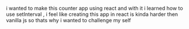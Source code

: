 i wanted to make this counter app using react and with it i learned how to use setInterval , i feel like creating this app in react is kinda harder then vanilla js so thats why i wanted to challenge my self
